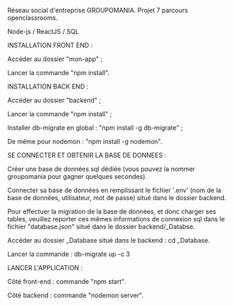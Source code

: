 Réseau social d'entreprise GROUPOMANIA. Projet 7 parcours openclassrooms.

Node-js / ReactJS / SQL


INSTALLATION FRONT END :

Accéder au dossier "mon-app" ;

Lancer la commande "npm install".


INSTALLATION BACK END : 

Accéder au dossier "backend" ;

Lancer la commande "npm install" ;

Installer db-migrate en global : "npm install -g db-migrate" ;

De même pour nodemon : "npm install -g nodemon".


SE CONNECTER ET OBTENIR LA BASE DE DONNEES : 

Créer une base de données sql dédiée (vous pouvez la nommer groupomania pour gagner quelques secondes).

Connecter sa base de données en remplissant le fichier '.env' (nom de la base de données, utilisateur, mot de passe) situé dans le dossier backend.

Pour effectuer la migration de la base de données, et donc charger ses tables, veuillez reporter ces mêmes informations de connexion sql dans le fichier "database.json" situé dans le dossier backend/_Databse.

Accéder au dossier _Database situé dans le backend : cd _Database.

Lancer la commande : db-migrate up -c 3


LANCER L'APPLICATION :

Côté front-end : commande "npm start".

Côté backend : commande "nodemon server".
